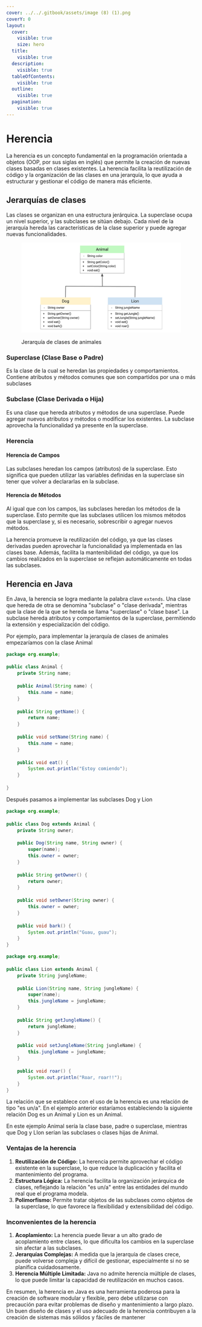 ```yaml
---
cover: ../../.gitbook/assets/image (8) (1).png
coverY: 0
layout:
  cover:
    visible: true
    size: hero
  title:
    visible: true
  description:
    visible: true
  tableOfContents:
    visible: true
  outline:
    visible: true
  pagination:
    visible: true
---
```


# Herencia

La herencia es un concepto fundamental en la programación orientada a objetos (OOP, por sus siglas en inglés) que permite la creación de nuevas clases basadas en clases existentes. La herencia facilita la reutilización de código y la organización de las clases en una jerarquía, lo que ayuda a estructurar y gestionar el código de manera más eficiente.

## **Jerarquías de clases**

Las clases se organizan en una estructura jerárquica. La superclase ocupa un nivel superior, y las subclases se sitúan debajo. Cada nivel de la jerarquía hereda las características de la clase superior y puede agregar nuevas funcionalidades.

<figure><img src="../../.gitbook/assets/image (8) (1).png" alt=""><figcaption><p>Jerarquía de clases de animales</p></figcaption></figure>

### **Superclase (Clase Base o Padre)**&#x20;

Es la clase de la cual se heredan las propiedades y comportamientos. Contiene atributos y métodos comunes que son compartidos por una o más subclases

### **Subclase (Clase Derivada o Hija)**

Es una clase que hereda atributos y métodos de una superclase. Puede agregar nuevos atributos y métodos o modificar los existentes. La subclase aprovecha la funcionalidad ya presente en la superclase.

### **Herencia**

#### **Herencia de Campos**

Las subclases heredan los campos (atributos) de la superclase. Esto significa que pueden utilizar las variables definidas en la superclase sin tener que volver a declararlas en la subclase.

#### **Herencia de Métodos**

Al igual que con los campos, las subclases heredan los métodos de la superclase. Esto permite que las subclases utilicen los mismos métodos que la superclase y, si es necesario, sobrescribir o agregar nuevos métodos.

La herencia promueve la reutilización del código, ya que las clases derivadas pueden aprovechar la funcionalidad ya implementada en las clases base. Además, facilita la mantenibilidad del código, ya que los cambios realizados en la superclase se reflejan automáticamente en todas las subclases.

## Herencia en Java

En Java, la herencia se logra mediante la palabra clave `extends`. Una clase que hereda de otra se denomina "subclase" o "clase derivada", mientras que la clase de la que se hereda se llama "superclase" o "clase base". La subclase hereda atributos y comportamientos de la superclase, permitiendo la extensión y especialización del código.

Por ejemplo, para implementar la jerarquía de clases de animales empezaríamos con la clase Animal

```java
package org.example;

public class Animal {
    private String name;

    public Animal(String name) {
        this.name = name;
    }

    public String getName() {
        return name;
    }

    public void setName(String name) {
        this.name = name;
    }

    public void eat() {
        System.out.println("Estoy comiendo");
    }

}

```

Después pasamos a implementar las subclases Dog y Lion

```java
package org.example;

public class Dog extends Animal {
    private String owner;

    public Dog(String name, String owner) {
        super(name);
        this.owner = owner;
    }

    public String getOwner() {
        return owner;
    }

    public void setOwner(String owner) {
        this.owner = owner;
    }
    
    public void bark() {
        System.out.println("Guau, guau");
    }
}
```

```java
package org.example;

public class Lion extends Animal {
    private String jungleName;

    public Lion(String name, String jungleName) {
        super(name);
        this.jungleName = jungleName;
    }

    public String getJungleName() {
        return jungleName;
    }

    public void setJungleName(String jungleName) {
        this.jungleName = jungleName;
    }

    public void roar() {
        System.out.println("Roar, roar!!");
    }
}
```

La relación que se establece con el uso de la herencia es una relación de tipo "es un/a". En el ejemplo anterior estaríamos estableciendo la siguiente relación Dog es un Animal y Lion es un Animal.

En este ejemplo Animal sería la clase base, padre o superclase, mientras que Dog y LIon serían las subclases o clases hijas de Animal.

### Ventajas de la herencia

1. **Reutilización de Código:** La herencia permite aprovechar el código existente en la superclase, lo que reduce la duplicación y facilita el mantenimiento del programa.
2. **Estructura Lógica:** La herencia facilita la organización jerárquica de clases, reflejando la relación "es un/a" entre las entidades del mundo real que el programa modela.
3. **Polimorfismo:** Permite tratar objetos de las subclases como objetos de la superclase, lo que favorece la flexibilidad y extensibilidad del código.

### Inconvenientes de la herencia

1. **Acoplamiento:** La herencia puede llevar a un alto grado de acoplamiento entre clases, lo que dificulta los cambios en la superclase sin afectar a las subclases.
2. **Jerarquías Complejas:** A medida que la jerarquía de clases crece, puede volverse compleja y difícil de gestionar, especialmente si no se planifica cuidadosamente.
3. **Herencia Múltiple Limitada:** Java no admite herencia múltiple de clases, lo que puede limitar la capacidad de reutilización en muchos casos.

En resumen, la herencia en Java es una herramienta poderosa para la creación de software modular y flexible, pero debe utilizarse con precaución para evitar problemas de diseño y mantenimiento a largo plazo. Un buen diseño de clases y el uso adecuado de la herencia contribuyen a la creación de sistemas más sólidos y fáciles de mantener
